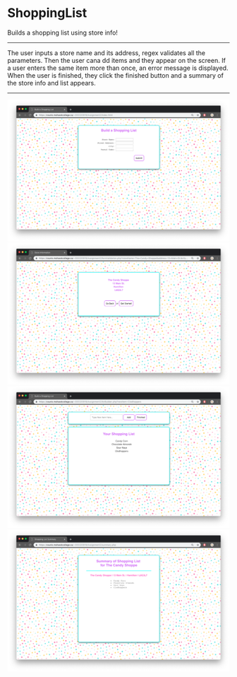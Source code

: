 # ShoppingList
Builds a shopping list using store info!
*******************************************
The user inputs a store name and its address, regex validates all the parameters.
Then the user cana dd items and they appear on the screen. 
If a user enters the same item more than once, an error message is displayed.
When the user is finished, they click the finished button and a summary of the store info and list appears.
*******************************************
![](1.png)
![](2.png)
![](3.png)
![](4.png)
